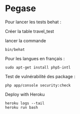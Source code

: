Pegase
======

Pour lancer les tests behat :

Créer la table travel_test

lancer la commande

```
bin/behat
```

Pour les langues en français :

```
sudo apt-get install php5-intl
```


Test de vulnérabilité des package :

```
php app/console security:check
```


Deploy with Heroku

```
heroku logs --tail
heroku run bash
```